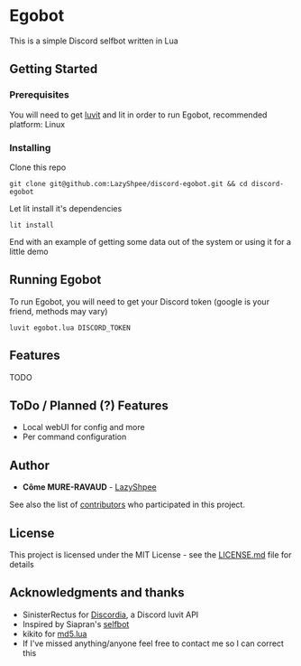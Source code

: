 # Egobot

This is a simple Discord selfbot written in Lua

## Getting Started

### Prerequisites

You will need to get [luvit](http://luvit.io/) and lit in order to run Egobot, recommended platform: Linux

### Installing

Clone this repo

```
git clone git@github.com:LazyShpee/discord-egobot.git && cd discord-egobot
```

Let lit install it's dependencies

```
lit install
```

End with an example of getting some data out of the system or using it for a little demo

## Running Egobot

To run Egobot, you will need to get your Discord token (google is your friend, methods may vary)

```
luvit egobot.lua DISCORD_TOKEN
```

## Features

TODO

## ToDo / Planned (?) Features

* Local webUI for config and more
* Per command configuration

## Author

* **Côme MURE-RAVAUD** - [LazyShpee](https://github.com/LazyShpee)

See also the list of [contributors](https://github.com/LazyShpee/discord-egobot/contributors) who participated in this project.

## License

This project is licensed under the MIT License - see the [LICENSE.md](LICENSE) file for details

## Acknowledgments and thanks

* SinisterRectus for [Discordia](https://github.com/SinisterRectus/Discordia), a Discord luvit API
* Inspired by Siapran's [selfbot](https://github.com/Siapran/discord-selfbot/)
* kikito for [md5.lua](https://github.com/kikito/md5.lua)
* If I've missed anything/anyone feel free to contact me so I can correct this